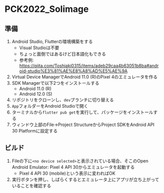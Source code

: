 # PCK2022_Solimage

## 準備
1. Android Studio, Flutterの環境構築をする
   - Visual Studioは不要
   - ちょっと面倒ではあるけど日本語化もできる
   - 参考例: https://qiita.com/Toshiaki0315/items/adeb29caa4b63051b8ba#android-studio%E3%81%AE%E8%A8%AD%E5%AE%9A
2. Virtual Device ManagerでAndroid 11.0 (R)のPixel 4のエミュレータを作る
3. SDK Managerで以下2つをインストールする
   - Android 11.0 (R)
   - Android 12.0 (S)
4. リポジトリをクローンし、`dev`ブランチに切り替える
5. `App`フォルダーをAndroid Studioで開く
6. ターミナルから`flutter pub get`を実行して、パッケージをインストールする
7. ウィンドウ上部のFile->Project StructureからProject SDKをAndroid API 30 Platformに設定する

## ビルド
1. Fileの下に`<no device selected>`と表示されている場合、そこのOpen Android Emulator: Pixel 4 API 30からエミュレータを起動する
   - Pixel 4 API 30 (mobile)という表示に変わればOK
2. 実行ボタンを押し、しばらくするとエミュレータ上にアプリが立ち上がっていることを確認する
